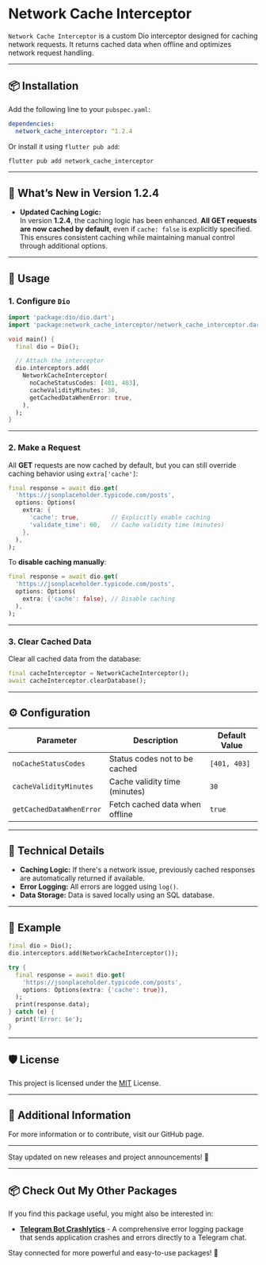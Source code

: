 
# Network Cache Interceptor

`Network Cache Interceptor` is a custom Dio interceptor designed for caching network requests. It returns cached data when offline and optimizes network request handling.

---

## 📦 Installation

Add the following line to your `pubspec.yaml`:

```yaml
dependencies:
  network_cache_interceptor: ^1.2.4
```

Or install it using `flutter pub add`:

```bash
flutter pub add network_cache_interceptor
```

---

## 🚀 What’s New in Version 1.2.4

- **Updated Caching Logic:**  
  In version **1.2.4**, the caching logic has been enhanced. **All GET requests are now cached by default**, even if `cache: false` is explicitly specified. This ensures consistent caching while maintaining manual control through additional options.

---

## 🚀 Usage

### 1. Configure `Dio`

```dart
import 'package:dio/dio.dart';
import 'package:network_cache_interceptor/network_cache_interceptor.dart';

void main() {
  final dio = Dio();

  // Attach the interceptor
  dio.interceptors.add(
    NetworkCacheInterceptor(
      noCacheStatusCodes: [401, 403],
      cacheValidityMinutes: 30,
      getCachedDataWhenError: true,
    ),
  );
}
```

---

### 2. Make a Request

All **GET** requests are now cached by default, but you can still override caching behavior using `extra['cache']`:

```dart
final response = await dio.get(
  'https://jsonplaceholder.typicode.com/posts',
  options: Options(
    extra: {
      'cache': true,         // Explicitly enable caching
      'validate_time': 60,   // Cache validity time (minutes)
    },
  ),
);
```

To **disable caching manually**:

```dart
final response = await dio.get(
  'https://jsonplaceholder.typicode.com/posts',
  options: Options(
    extra: {'cache': false}, // Disable caching
  ),
);
```

---

### 3. Clear Cached Data

Clear all cached data from the database:

```dart
final cacheInterceptor = NetworkCacheInterceptor();
await cacheInterceptor.clearDatabase();
```

---

## ⚙️ Configuration

| Parameter                | Description                          | Default Value |
|-------------------------|--------------------------------------|----------------|
| `noCacheStatusCodes`     | Status codes not to be cached      | `[401, 403]`   |
| `cacheValidityMinutes`   | Cache validity time (minutes)      | `30`           |
| `getCachedDataWhenError` | Fetch cached data when offline     | `true`         |

---

## 🔧 Technical Details

- **Caching Logic:** If there's a network issue, previously cached responses are automatically returned if available.
- **Error Logging:** All errors are logged using `log()`.
- **Data Storage:** Data is saved locally using an SQL database.

---

## 🎯 Example

```dart
final dio = Dio();
dio.interceptors.add(NetworkCacheInterceptor());

try {
  final response = await dio.get(
    'https://jsonplaceholder.typicode.com/posts',
    options: Options(extra: {'cache': true}),
  );
  print(response.data);
} catch (e) {
  print('Error: $e');
}
```

---

## 🛡️ License

This project is licensed under the [MIT](./LICENSE) License.

---

## 💬 Additional Information

For more information or to contribute, visit our GitHub page.

---

Stay updated on new releases and project announcements! 🎉


---

## 📦 Check Out My Other Packages

If you find this package useful, you might also be interested in:

- **[Telegram Bot Crashlytics](https://pub.dev/packages/telegram_bot_crashlytics)** - A comprehensive error logging package that sends application crashes and errors directly to a Telegram chat.

Stay connected for more powerful and easy-to-use packages! 🚀
